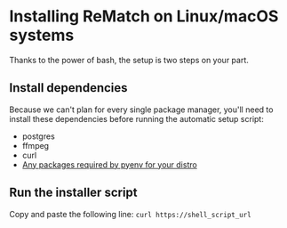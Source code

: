 # Installing ReMatch on Linux/macOS systems
Thanks to the power of bash, the setup is two steps on your part.
## Install dependencies
Because we can't plan for every single package manager, you'll need to install these
dependencies before running the automatic setup script: 
* postgres
* ffmpeg
* curl
* [Any packages required by pyenv for your distro](https://github.com/pyenv/pyenv/wiki/Common-build-problems)

## Run the installer script
Copy and paste the following line:
```curl https://shell_script_url```